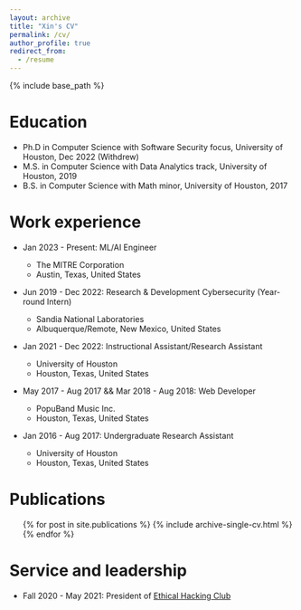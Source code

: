 ```yaml
---
layout: archive
title: "Xin's CV"
permalink: /cv/
author_profile: true
redirect_from:
  - /resume
---
```


{% include base_path %}

Education
======
* Ph.D in  Computer Science with Software Security focus, University of Houston, Dec 2022 (Withdrew)
* M.S. in Computer Science with Data Analytics track, University of Houston, 2019
* B.S. in Computer Science with Math minor, University of Houston, 2017


Work experience
======

* Jan 2023 - Present: ML/AI Engineer
  * The MITRE Corporation
  * Austin, Texas, United States
    
* Jun 2019 - Dec 2022: Research & Development Cybersecurity (Year-round Intern)
  * Sandia National Laboratories
  * Albuquerque/Remote, New Mexico, United States

* Jan 2021 - Dec 2022: Instructional Assistant/Research Assistant
  * University of Houston
  * Houston, Texas, United States

* May 2017 - Aug 2017 && Mar 2018 - Aug 2018: Web Developer
  * PopuBand Music Inc.
  * Houston, Texas, United States
  
* Jan 2016 - Aug 2017: Undergraduate Research Assistant
  * University of Houston
  * Houston, Texas, United States



Publications
======
  <ul>{% for post in site.publications %}
    {% include archive-single-cv.html %}
  {% endfor %}</ul>
  
  
  
Service and leadership
======
* Fall 2020 - May 2021: President of [Ethical Hacking Club](https://ethicalhacking.club/)

